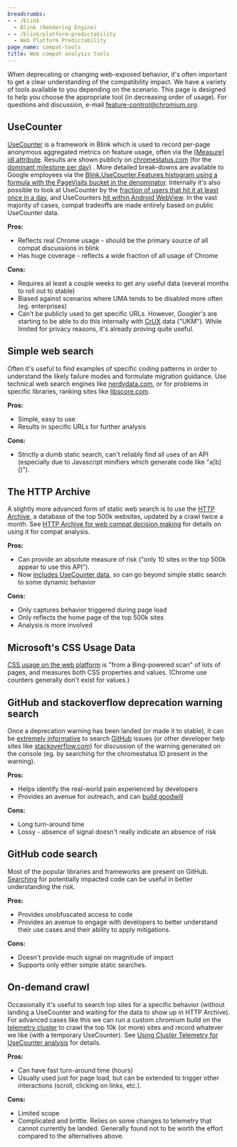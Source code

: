 ```yaml
---
breadcrumbs:
- - /blink
  - Blink (Rendering Engine)
- - /blink/platform-predictability
  - Web Platform Predictability
page_name: compat-tools
title: Web compat analysis tools
---
```


When deprecating or changing web-exposed behavior, it's often important to get a
clear understanding of the compatibility impact. We have a variety of tools
available to you depending on the scenario. This page is designed to help you
choose the appropriate tool (in decreasing order of usage). For questions and
discussion, e-mail
[feature-control@chromium.org](https://groups.google.com/a/chromium.org/forum/#!forum/feature-control).

## UseCounter

[UseCounter](https://chromium.googlesource.com/chromium/src/+/HEAD/docs/use_counter_wiki.md)
is a framework in Blink which is used to record per-page anonymous aggregated
metrics on feature usage, often via the [\[Measure\] idl
attribute](https://chromium.googlesource.com/chromium/src/+/HEAD/third_party/blink/renderer/bindings/IDLExtendedAttributes.md#Measure_i_m_a_c).
Results are shown publicly on
[chromestatus.com](https://www.chromestatus.com/metrics/feature/popularity) (for
the [dominant milestone per
day](https://github.com/GoogleChrome/chromium-dashboard/issues/279)) . More
detailed break-downs are available to Google employees via the
[Blink.UseCounter.Features histogram using a formula with the PageVisits bucket
in the denominator](https://goto.google.com/uma-usecounter). Internally it's
also possible to look at UseCounter by the [fraction of users that hit it at
least once in a day](https://goto.google.com/uma-usecounter-peruser), and
UseCounters [hit within Android
WebView](https://goto.google.com/uma-usecounter-webview). In the vast majority
of cases, compat tradeoffs are made entirely based on public UseCounter data.

**Pros:**

*   Reflects real Chrome usage - should be the primary source of all
            compat discussions in blink
*   Has huge coverage - reflects a wide fraction of all usage of Chrome

**Cons:**

*   Requires at least a couple weeks to get any useful data (several
            months to roll out to stable)
*   Biased against scenarios where UMA tends to be disabled more often
            (eg. enterprises)
*   Can't be publicly used to get specific URLs. However, Googler's are
            starting to be able to do this internally with
            [CrUX](https://developers.google.com/web/tools/chrome-user-experience-report/)
            data ("UKM"). While limited for privacy reasons, it's already
            proving quite useful.

## Simple web search

Often it's useful to find examples of specific coding patterns in order to
understand the likely failure modes and formulate migration guidance. Use
technical web search engines like [nerdydata.com](https://nerdydata.com), or for
problems in specific libraries, ranking sites like
[libscore.com](https://libscore.com).

**Pros:**

*   Simple, easy to use
*   Results in specific URLs for further analysis

**Cons:**

*   Strictly a dumb static search, can't reliably find all uses of an
            API (especially due to Javascript minifiers which generate code like
            "a\[b\]()").

## The HTTP Archive

A slightly more advanced form of static web search is to use the [HTTP
Archive](http://httparchive.org/), a database of the top 500k websites, updated
by a crawl twice a month. See [HTTP Archive for web compat decision
making](https://docs.google.com/document/d/1cpjWFoXBiuFYI4zb9I7wHs7uYZ0ntbOgLwH-mgqXdEM/edit#heading=h.1m1gg72jnnrt)
for details on using it for compat analysis.

**Pros:**

*   Can provide an absolute measure of risk ("only 10 sites in the top
            500k appear to use this API").
*   Now [includes UseCounter
            data](https://groups.google.com/a/chromium.org/forum/#!topic/blink-api-owners-discuss/uxwEuxCRfGA),
            so can go beyond simple static search to some dynamic behavior

**Cons:**

*   Only captures behavior triggered during page load
*   Only reflects the home page of the top 500k sites
*   Analysis is more involved

## Microsoft's CSS Usage Data

[CSS usage on the web
platform](https://developer.microsoft.com/en-us/microsoft-edge/platform/data/)
is "from a Bing-powered scan" of lots of pages, and measures both CSS properties
and values. (Chrome use counters generally don't exist for values.)

## GitHub and stackoverflow deprecation warning search

Once a deprecation warning has been landed (or made it to stable), it can be
[extremely
informative](https://groups.google.com/a/chromium.org/forum/#!topic/intervention-dev/_0eSO-NjULo)
to search [GitHub](https://github.com/) issues (or other developer help sites
like [stackoverflow.com](https://stackoverflow.com/)) for discussion of the
warning generated on the console (eg. by searching for the chromestatus ID
present in the warning).

**Pros:**

*   Helps identify the real-world pain experienced by developers
*   Provides an avenue for outreach, and can [build
            goodwill](https://twitter.com/jgwhite/status/832517528899448832)

**Cons:**

*   Long turn-around time
*   Lossy - absence of signal doesn't really indicate an absence of risk

## GitHub code search

Most of the popular libraries and frameworks are present on GitHub.
[Searching](https://github.com/search) for potentially impacted code can be
useful in better understanding the risk.

**Pros:**

*   Provides unobfuscated access to code
*   Provides an avenue to engage with developers to better understand
            their use cases and their ability to apply mitigations.

**Cons:**

*   Doesn't provide much signal on magnitude of impact
*   Supports only either simple static searches.

## On-demand crawl

Occasionally it's useful to search top sites for a specific behavior (without
landing a UseCounter and waiting for the data to show up in HTTP Archive). For
advanced cases like this we can run a custom chromium build on the [telemetry
cluster](/developers/cluster-telemetry) to crawl the top 10k (or more) sites and
record whatever we like (with a temporary UseCounter). See [Using Cluster
Telemetry for UseCounter
analysis](https://docs.google.com/document/d/1FSzJm2L2ow6pZTM_CuyHNJecXuX7Mx3XmBzL4SFHyLA/edit#)
for details.

**Pros:**

*   Can have fast turn-around time (hours)
*   Usually used just for page load, but can be extended to trigger
            other interactions (scroll, clicking on links, etc.).

**Cons:**

*   Limited scope
*   Complicated and brittle. Relies on some changes to telemetry that
            cannot currently be landed. Generally found not to be worth the
            effort compared to the alternatives above.